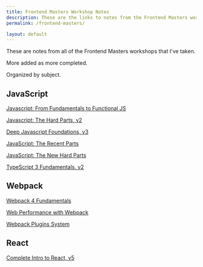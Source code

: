 ```yaml
---
title: Frontend Masters Workshop Notes
description: These are the links to notes from the Frontend Masters workshops I have taken.
permalink: /frontend-masters/

layout: default
---
```


These are notes from all of the Frontend Masters workshops that I've taken.

More added as more completed.

Organized by subject.

## JavaScript

[Javascript: From Fundamentals to Functional JS](fundamentals-functional-js)

[Javascript: The Hard Parts, v2](hard-parts-js)

[Deep Javascript Foundations, v3](deep-javascript-foundations)

[JavaScript: The Recent Parts](javascript-recent-parts)

[JavaScript: The New Hard Parts](new-hard-parts-js)

<!-- **COMING SOON** Functional Light JavaScript, v3 [](functional-light-javascript) -->

<!-- **COMING SOON** Hardcore Functional Programming in JavaScript, v2 [](hardcore-functional-programming-js) -->

[TypeScript 3 Fundamentals, v2](typescript-3-fundamentals)

## Webpack

[Webpack 4 Fundamentals](webpack-4-fundamentals)

[Web Performance with Webpack](web-performance-webpack)

[Webpack Plugins System](webpack-plugins-system)

## React

[Complete Intro to React, v5](complete-intro-react)

<!-- 01/2021 **IN PROGRESS** Intermediate React, v2 [🤫](intermediate-react) -->

<!-- 07/2021 **IN PROGRESS** Introduction to Next.js [🤫](introduction-nextjs) -->

